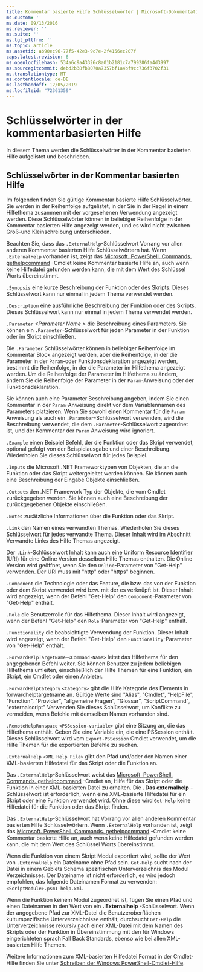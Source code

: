 ```yaml
---
title: Kommentar basierte Hilfe Schlüsselwörter | Microsoft-Dokumentation
ms.custom: ''
ms.date: 09/13/2016
ms.reviewer: ''
ms.suite: ''
ms.tgt_pltfrm: ''
ms.topic: article
ms.assetid: ab90ec96-77f5-42e3-9c7e-2f4156ec207f
caps.latest.revision: 6
ms.openlocfilehash: 534a6c9a43326c8a01b2181c7a799286fa4d3997
ms.sourcegitcommit: debd2b38fb8070a7357bf1a4bf9cc736f3702f31
ms.translationtype: MT
ms.contentlocale: de-DE
ms.lasthandoff: 12/05/2019
ms.locfileid: "72361359"
---
```

# <a name="comment-based-help-keywords"></a>Schlüsselwörter in der kommentarbasierten Hilfe

In diesem Thema werden die Schlüsselwörter in der Kommentar basierten Hilfe aufgelistet und beschrieben.

## <a name="keywords-in-comment-based-help"></a>Schlüsselwörter in der Kommentar basierten Hilfe

Im folgenden finden Sie gültige Kommentar basierte Hilfe Schlüsselwörter. Sie werden in der Reihenfolge aufgelistet, in der Sie in der Regel in einem Hilfethema zusammen mit der vorgesehenen Verwendung angezeigt werden. Diese Schlüsselwörter können in beliebiger Reihenfolge in der Kommentar basierten Hilfe angezeigt werden, und es wird nicht zwischen Groß-und Kleinschreibung unterschieden.

Beachten Sie, dass das `.ExternalHelp`-Schlüsselwort Vorrang vor allen anderen Kommentar basierten Hilfe Schlüsselwörtern hat. Wenn `.ExternalHelp` vorhanden ist, zeigt das [Microsoft. PowerShell. Commands. gethelpcommand](/dotnet/api/Microsoft.PowerShell.Commands.gethelpcommand) -Cmdlet keine Kommentar basierte Hilfe an, auch wenn keine Hilfedatei gefunden werden kann, die mit dem Wert des Schlüssel Worts übereinstimmt.

`.Synopsis` eine kurze Beschreibung der Funktion oder des Skripts. Dieses Schlüsselwort kann nur einmal in jedem Thema verwendet werden.

`.Description` eine ausführliche Beschreibung der Funktion oder des Skripts. Dieses Schlüsselwort kann nur einmal in jedem Thema verwendet werden.

`.Parameter` *\<Parameter Name >* die Beschreibung eines Parameters. Sie können ein `.Parameter`-Schlüsselwort für jeden Parameter in der Funktion oder im Skript einschließen.

Die `.Parameter` Schlüsselwörter können in beliebiger Reihenfolge im Kommentar Block angezeigt werden, aber die Reihenfolge, in der die Parameter in der `Param`-oder Funktionsdeklaration angezeigt werden, bestimmt die Reihenfolge, in der die Parameter im Hilfethema angezeigt werden. Um die Reihenfolge der Parameter im Hilfethema zu ändern, ändern Sie die Reihenfolge der Parameter in der `Param`-Anweisung oder der Funktionsdeklaration.

Sie können auch eine Parameter Beschreibung angeben, indem Sie einen Kommentar in der `Param`-Anweisung direkt vor dem Variablennamen des Parameters platzieren. Wenn Sie sowohl einen Kommentar für die `Param` Anweisung als auch ein `.Parameter`-Schlüsselwort verwenden, wird die Beschreibung verwendet, die dem `.Parameter`-Schlüsselwort zugeordnet ist, und der Kommentar der `Param` Anweisung wird ignoriert.

`.Example` einen Beispiel Befehl, der die Funktion oder das Skript verwendet, optional gefolgt von der Beispielausgabe und einer Beschreibung. Wiederholen Sie dieses Schlüsselwort für jedes Beispiel.

`.Inputs` die Microsoft .NET Frameworktypen von Objekten, die an die Funktion oder das Skript weitergeleitet werden können. Sie können auch eine Beschreibung der Eingabe Objekte einschließen.

`.Outputs` den .NET Framework Typ der Objekte, die vom Cmdlet zurückgegeben werden. Sie können auch eine Beschreibung der zurückgegebenen Objekte einschließen.

`.Notes` zusätzliche Informationen über die Funktion oder das Skript.

`.Link` den Namen eines verwandten Themas. Wiederholen Sie dieses Schlüsselwort für jedes verwandte Thema. Dieser Inhalt wird im Abschnitt Verwandte Links des Hilfe Themas angezeigt.

Der `.Link`-Schlüsselwort Inhalt kann auch eine Uniform Resource Identifier (URI) für eine Online Version desselben Hilfe Themas enthalten. Die Online Version wird geöffnet, wenn Sie den `Online`-Parameter von "Get-Help" verwenden. Der URI muss mit "http" oder "https" beginnen.

`.Component` die Technologie oder das Feature, die bzw. das von der Funktion oder dem Skript verwendet wird bzw. mit der es verknüpft ist. Dieser Inhalt wird angezeigt, wenn der Befehl "Get-Help" den `Component`-Parameter von "Get-Help" enthält.

`.Role` die Benutzerrolle für das Hilfethema. Dieser Inhalt wird angezeigt, wenn der Befehl "Get-Help" den `Role`-Parameter von "Get-Help" enthält.

`.Functionality` die beabsichtigte Verwendung der Funktion. Dieser Inhalt wird angezeigt, wenn der Befehl "Get-Help" den `Functionality`-Parameter von "Get-Help" enthält.

`.ForwardHelpTargetName`-`<Command-Name>` leitet das Hilfethema für den angegebenen Befehl weiter. Sie können Benutzer zu jedem beliebigen Hilfethema umleiten, einschließlich der Hilfe Themen für eine Funktion, ein Skript, ein Cmdlet oder einen Anbieter.

`.ForwardHelpCategory` `<Category>` gibt die Hilfe Kategorie des Elements in forwardhelptargetname an. Gültige Werte sind "Alias", "Cmdlet", "HelpFile", "Function", "Provider", "allgemeine Fragen", "Glossar", "ScriptCommand", "externalscript" Verwenden Sie dieses Schlüsselwort, um Konflikte zu vermeiden, wenn Befehle mit demselben Namen vorhanden sind.

`.RemoteHelpRunspace` `<PSSession-variable>` gibt eine Sitzung an, die das Hilfethema enthält. Geben Sie eine Variable ein, die eine PSSession enthält. Dieses Schlüsselwort wird vom `Export-PSSession` Cmdlet verwendet, um die Hilfe Themen für die exportierten Befehle zu suchen.

`.ExternalHelp` `<XML Help File>` gibt den Pfad und/oder den Namen einer XML-basierten Hilfedatei für das Skript oder die Funktion an.

Das `.ExternalHelp`-Schlüsselwort weist das [Microsoft. PowerShell. Commands. gethelpcommand](/dotnet/api/Microsoft.PowerShell.Commands.gethelpcommand) -Cmdlet an, Hilfe für das Skript oder die Funktion in einer XML-basierten Datei zu erhalten. Die **. Das externalhelp** -Schlüsselwort ist erforderlich, wenn eine XML-basierte Hilfedatei für ein Skript oder eine Funktion verwendet wird. Ohne diese wird `Get-Help` keine Hilfedatei für die Funktion oder das Skript finden.

Das `.ExternalHelp`-Schlüsselwort hat Vorrang vor allen anderen Kommentar basierten Hilfe Schlüsselwörtern. Wenn `.ExternalHelp` vorhanden ist, zeigt das [Microsoft. PowerShell. Commands. gethelpcommand](/dotnet/api/Microsoft.PowerShell.Commands.gethelpcommand) -Cmdlet keine Kommentar basierte Hilfe an, auch wenn keine Hilfedatei gefunden werden kann, die mit dem Wert des Schlüssel Worts übereinstimmt.

Wenn die Funktion von einem Skript Modul exportiert wird, sollte der Wert von `.ExternalHelp` ein Dateiname ohne Pfad sein. `Get-Help` sucht nach der Datei in einem Gebiets Schema spezifischen Unterverzeichnis des Modul Verzeichnisses. Der Dateiname ist nicht erforderlich, es wird jedoch empfohlen, das folgende Dateinamen Format zu verwenden: `<ScriptModule>.psm1-help.xml`.

Wenn die Funktion keinem Modul zugeordnet ist, fügen Sie einen Pfad und einen Dateinamen in den Wert von ein **. Externalhelp** -Schlüsselwort. Wenn der angegebene Pfad zur XML-Datei die Benutzeroberflächen kulturspezifische Unterverzeichnisse enthält, durchsucht `Get-Help` die Unterverzeichnisse rekursiv nach einer XML-Datei mit dem Namen des Skripts oder der Funktion in Übereinstimmung mit den für Windows eingerichteten sprach Fall Back Standards, ebenso wie bei allen XML-basierten Hilfe Themen.

Weitere Informationen zum XML-basierten Hilfedatei Format in der Cmdlet-Hilfe finden Sie unter [Schreiben der Windows PowerShell-Cmdlet-Hilfe](./writing-help-for-windows-powershell-cmdlets.md).